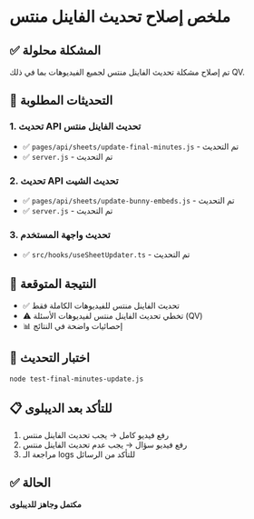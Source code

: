 # ملخص إصلاح تحديث الفاينل منتس

## ✅ المشكلة محلولة
تم إصلاح مشكلة تحديث الفاينل منتس لجميع الفيديوهات بما في ذلك QV.

## 🔧 التحديثات المطلوبة

### 1. تحديث API تحديث الفاينل منتس
- ✅ `pages/api/sheets/update-final-minutes.js` - تم التحديث
- ✅ `server.js` - تم التحديث

### 2. تحديث API تحديث الشيت
- ✅ `pages/api/sheets/update-bunny-embeds.js` - تم التحديث
- ✅ `server.js` - تم التحديث

### 3. تحديث واجهة المستخدم
- ✅ `src/hooks/useSheetUpdater.ts` - تم التحديث

## 🎯 النتيجة المتوقعة
- ✅ تحديث الفاينل منتس للفيديوهات الكاملة فقط
- ⚠️ تخطي تحديث الفاينل منتس لفيديوهات الأسئلة (QV)
- 📊 إحصائيات واضحة في النتائج

## 🧪 اختبار التحديث
```bash
node test-final-minutes-update.js
```

## 📋 للتأكد بعد الديبلوى
1. رفع فيديو كامل → يجب تحديث الفاينل منتس
2. رفع فيديو سؤال → يجب عدم تحديث الفاينل منتس
3. مراجعة الـ logs للتأكد من الرسائل

## ✅ الحالة
**مكتمل وجاهز للديبلوى** 